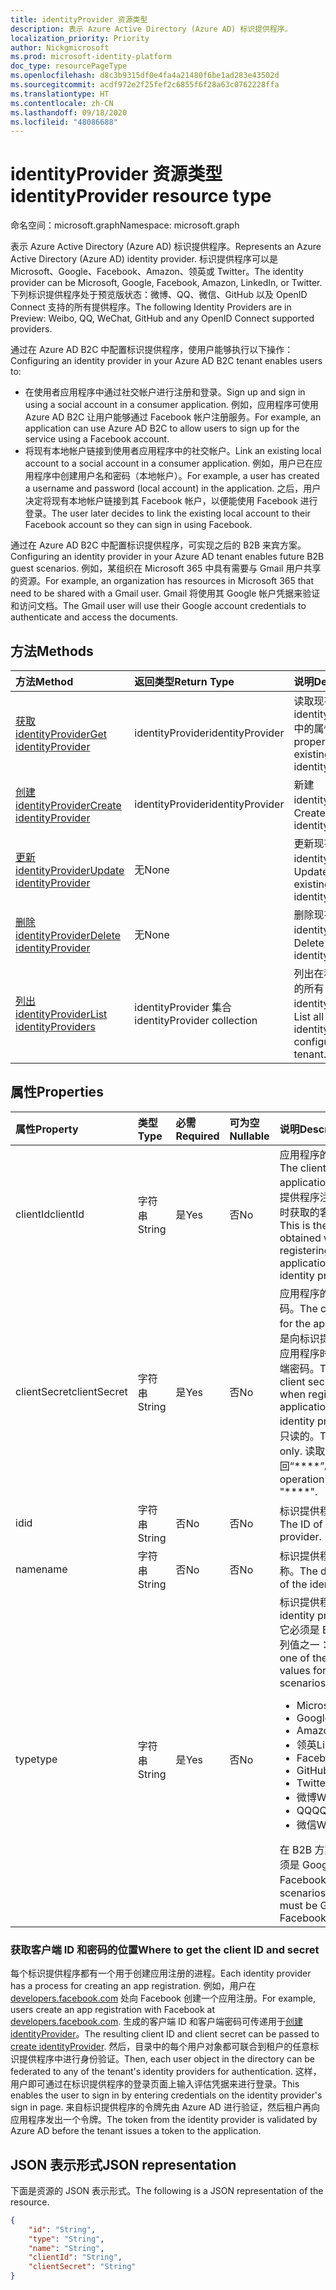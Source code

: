 ```yaml
---
title: identityProvider 资源类型
description: 表示 Azure Active Directory (Azure AD) 标识提供程序。
localization_priority: Priority
author: Nickgmicrosoft
ms.prod: microsoft-identity-platform
doc_type: resourcePageType
ms.openlocfilehash: d8c3b9315df0e4fa4a21480f6be1ad283e43502d
ms.sourcegitcommit: acdf972e2f25fef2c6855f6f28a63c0762228ffa
ms.translationtype: HT
ms.contentlocale: zh-CN
ms.lasthandoff: 09/18/2020
ms.locfileid: "48086688"
---
```

# <a name="identityprovider-resource-type"></a><span data-ttu-id="50531-103">identityProvider 资源类型</span><span class="sxs-lookup"><span data-stu-id="50531-103">identityProvider resource type</span></span>

<span data-ttu-id="50531-104">命名空间：microsoft.graph</span><span class="sxs-lookup"><span data-stu-id="50531-104">Namespace: microsoft.graph</span></span>

<span data-ttu-id="50531-105">表示 Azure Active Directory (Azure AD) 标识提供程序。</span><span class="sxs-lookup"><span data-stu-id="50531-105">Represents an Azure Active Directory (Azure AD) identity provider.</span></span> <span data-ttu-id="50531-106">标识提供程序可以是 Microsoft、Google、Facebook、Amazon、领英或 Twitter。</span><span class="sxs-lookup"><span data-stu-id="50531-106">The identity provider can be Microsoft, Google, Facebook, Amazon,  LinkedIn, or Twitter.</span></span> <span data-ttu-id="50531-107">下列标识提供程序处于预览版状态：微博、QQ、微信、GitHub 以及 OpenID Connect 支持的所有提供程序。</span><span class="sxs-lookup"><span data-stu-id="50531-107">The following Identity Providers are in Preview: Weibo, QQ, WeChat, GitHub and any OpenID Connect supported providers.</span></span> 

<span data-ttu-id="50531-108">通过在 Azure AD B2C 中配置标识提供程序，使用户能够执行以下操作：</span><span class="sxs-lookup"><span data-stu-id="50531-108">Configuring an identity provider in your Azure AD B2C tenant enables users to:</span></span>

* <span data-ttu-id="50531-109">在使用者应用程序中通过社交帐户进行注册和登录。</span><span class="sxs-lookup"><span data-stu-id="50531-109">Sign up and sign in using a social account in a consumer application.</span></span> <span data-ttu-id="50531-110">例如，应用程序可使用 Azure AD B2C 让用户能够通过 Facebook 帐户注册服务。</span><span class="sxs-lookup"><span data-stu-id="50531-110">For example, an application can use Azure AD B2C to allow users to sign up for the service using a Facebook account.</span></span>
* <span data-ttu-id="50531-111">将现有本地帐户链接到使用者应用程序中的社交帐户。</span><span class="sxs-lookup"><span data-stu-id="50531-111">Link an existing local account to a social account in a consumer application.</span></span> <span data-ttu-id="50531-112">例如，用户已在应用程序中创建用户名和密码（本地帐户）。</span><span class="sxs-lookup"><span data-stu-id="50531-112">For example, a user has created a username and password (local account) in the application.</span></span> <span data-ttu-id="50531-113">之后，用户决定将现有本地帐户链接到其 Facebook 帐户，以便能使用 Facebook 进行登录。</span><span class="sxs-lookup"><span data-stu-id="50531-113">The user later decides to link the existing local account to their Facebook account so they can sign in using Facebook.</span></span>

<span data-ttu-id="50531-114">通过在 Azure AD B2C 中配置标识提供程序，可实现之后的 B2B 来宾方案。</span><span class="sxs-lookup"><span data-stu-id="50531-114">Configuring an identity provider in your Azure AD tenant enables future B2B guest scenarios.</span></span> <span data-ttu-id="50531-115">例如，某组织在 Microsoft 365 中具有需要与 Gmail 用户共享的资源。</span><span class="sxs-lookup"><span data-stu-id="50531-115">For example, an organization has resources in Microsoft 365 that need to be shared with a Gmail user.</span></span> <span data-ttu-id="50531-116">Gmail 将使用其 Google 帐户凭据来验证和访问文档。</span><span class="sxs-lookup"><span data-stu-id="50531-116">The Gmail user will use their Google account credentials to authenticate and access the documents.</span></span>

## <a name="methods"></a><span data-ttu-id="50531-117">方法</span><span class="sxs-lookup"><span data-stu-id="50531-117">Methods</span></span>

| <span data-ttu-id="50531-118">方法</span><span class="sxs-lookup"><span data-stu-id="50531-118">Method</span></span>       | <span data-ttu-id="50531-119">返回类型</span><span class="sxs-lookup"><span data-stu-id="50531-119">Return Type</span></span>  |<span data-ttu-id="50531-120">说明</span><span class="sxs-lookup"><span data-stu-id="50531-120">Description</span></span>|
|:---------------|:--------|:----------|
|[<span data-ttu-id="50531-121">获取 identityProvider</span><span class="sxs-lookup"><span data-stu-id="50531-121">Get identityProvider</span></span>](../api/identityprovider-get.md) |<span data-ttu-id="50531-122">identityProvider</span><span class="sxs-lookup"><span data-stu-id="50531-122">identityProvider</span></span>|<span data-ttu-id="50531-123">读取现有 identityProvider 中的属性。</span><span class="sxs-lookup"><span data-stu-id="50531-123">Read properties of an existing identityProvider.</span></span>|
|[<span data-ttu-id="50531-124">创建 identityProvider</span><span class="sxs-lookup"><span data-stu-id="50531-124">Create identityProvider</span></span>](../api/identityprovider-post-identityproviders.md)|<span data-ttu-id="50531-125">identityProvider</span><span class="sxs-lookup"><span data-stu-id="50531-125">identityProvider</span></span>|<span data-ttu-id="50531-126">新建 identityProvider。</span><span class="sxs-lookup"><span data-stu-id="50531-126">Create a new identityProvider.</span></span>|
|[<span data-ttu-id="50531-127">更新 identityProvider</span><span class="sxs-lookup"><span data-stu-id="50531-127">Update identityProvider</span></span>](../api/identityprovider-update.md)|<span data-ttu-id="50531-128">无</span><span class="sxs-lookup"><span data-stu-id="50531-128">None</span></span>|<span data-ttu-id="50531-129">更新现有的 identityProvider。</span><span class="sxs-lookup"><span data-stu-id="50531-129">Update an existing identityProvider.</span></span>|
|[<span data-ttu-id="50531-130">删除 identityProvider</span><span class="sxs-lookup"><span data-stu-id="50531-130">Delete identityProvider</span></span>](../api/identityprovider-delete.md)|<span data-ttu-id="50531-131">无</span><span class="sxs-lookup"><span data-stu-id="50531-131">None</span></span>|<span data-ttu-id="50531-132">删除现有的 identityProvider。</span><span class="sxs-lookup"><span data-stu-id="50531-132">Delete an existing identityProvider.</span></span>|
|[<span data-ttu-id="50531-133">列出 identityProvider</span><span class="sxs-lookup"><span data-stu-id="50531-133">List identityProviders</span></span>](../api/identityprovider-list.md)|<span data-ttu-id="50531-134">identityProvider 集合</span><span class="sxs-lookup"><span data-stu-id="50531-134">identityProvider collection</span></span>|<span data-ttu-id="50531-135">列出在租户中配置的所有 identityProvider。</span><span class="sxs-lookup"><span data-stu-id="50531-135">List all identityProviders configured in a tenant.</span></span>|

## <a name="properties"></a><span data-ttu-id="50531-136">属性</span><span class="sxs-lookup"><span data-stu-id="50531-136">Properties</span></span>

|<span data-ttu-id="50531-137">属性</span><span class="sxs-lookup"><span data-stu-id="50531-137">Property</span></span>|<span data-ttu-id="50531-138">类型</span><span class="sxs-lookup"><span data-stu-id="50531-138">Type</span></span>|<span data-ttu-id="50531-139">必需</span><span class="sxs-lookup"><span data-stu-id="50531-139">Required</span></span>|<span data-ttu-id="50531-140">可为空</span><span class="sxs-lookup"><span data-stu-id="50531-140">Nullable</span></span>|<span data-ttu-id="50531-141">说明</span><span class="sxs-lookup"><span data-stu-id="50531-141">Description</span></span>|
|:---------------|:--------|:--------|:--------|:----------|
|<span data-ttu-id="50531-142">clientId</span><span class="sxs-lookup"><span data-stu-id="50531-142">clientId</span></span>|<span data-ttu-id="50531-143">字符串</span><span class="sxs-lookup"><span data-stu-id="50531-143">String</span></span>|<span data-ttu-id="50531-144">是</span><span class="sxs-lookup"><span data-stu-id="50531-144">Yes</span></span>|<span data-ttu-id="50531-145">否</span><span class="sxs-lookup"><span data-stu-id="50531-145">No</span></span>|<span data-ttu-id="50531-146">应用程序的客户端 ID。</span><span class="sxs-lookup"><span data-stu-id="50531-146">The client ID for the application.</span></span> <span data-ttu-id="50531-147">这是向标识提供程序注册应用程序时获取的客户端 ID。</span><span class="sxs-lookup"><span data-stu-id="50531-147">This is the client ID obtained when registering the application with the identity provider.</span></span>|
|<span data-ttu-id="50531-148">clientSecret</span><span class="sxs-lookup"><span data-stu-id="50531-148">clientSecret</span></span>|<span data-ttu-id="50531-149">字符串</span><span class="sxs-lookup"><span data-stu-id="50531-149">String</span></span>|<span data-ttu-id="50531-150">是</span><span class="sxs-lookup"><span data-stu-id="50531-150">Yes</span></span>|<span data-ttu-id="50531-151">否</span><span class="sxs-lookup"><span data-stu-id="50531-151">No</span></span>|<span data-ttu-id="50531-152">应用程序的客户端密码。</span><span class="sxs-lookup"><span data-stu-id="50531-152">The client secret for the application.</span></span> <span data-ttu-id="50531-153">这是向标识提供程序注册应用程序时获取的客户端密码。</span><span class="sxs-lookup"><span data-stu-id="50531-153">This is the client secret obtained when registering the application with the identity provider.</span></span> <span data-ttu-id="50531-154">这是只读的。</span><span class="sxs-lookup"><span data-stu-id="50531-154">This is write-only.</span></span> <span data-ttu-id="50531-155">读取操作将返回“\*\*\*\*”。</span><span class="sxs-lookup"><span data-stu-id="50531-155">A read operation will return "\*\*\*\*".</span></span>|
|<span data-ttu-id="50531-156">id</span><span class="sxs-lookup"><span data-stu-id="50531-156">id</span></span>|<span data-ttu-id="50531-157">字符串</span><span class="sxs-lookup"><span data-stu-id="50531-157">String</span></span>|<span data-ttu-id="50531-158">否</span><span class="sxs-lookup"><span data-stu-id="50531-158">No</span></span>|<span data-ttu-id="50531-159">否</span><span class="sxs-lookup"><span data-stu-id="50531-159">No</span></span>|<span data-ttu-id="50531-160">标识提供程序的 ID。</span><span class="sxs-lookup"><span data-stu-id="50531-160">The ID of the identity provider.</span></span>|
|<span data-ttu-id="50531-161">name</span><span class="sxs-lookup"><span data-stu-id="50531-161">name</span></span>|<span data-ttu-id="50531-162">字符串</span><span class="sxs-lookup"><span data-stu-id="50531-162">String</span></span>|<span data-ttu-id="50531-163">否</span><span class="sxs-lookup"><span data-stu-id="50531-163">No</span></span>|<span data-ttu-id="50531-164">否</span><span class="sxs-lookup"><span data-stu-id="50531-164">No</span></span>|<span data-ttu-id="50531-165">标识提供程序的显示名称。</span><span class="sxs-lookup"><span data-stu-id="50531-165">The display name of the identity provider.</span></span>|
|<span data-ttu-id="50531-166">type</span><span class="sxs-lookup"><span data-stu-id="50531-166">type</span></span>|<span data-ttu-id="50531-167">字符串</span><span class="sxs-lookup"><span data-stu-id="50531-167">String</span></span>|<span data-ttu-id="50531-168">是</span><span class="sxs-lookup"><span data-stu-id="50531-168">Yes</span></span>|<span data-ttu-id="50531-169">否</span><span class="sxs-lookup"><span data-stu-id="50531-169">No</span></span>|<span data-ttu-id="50531-170">标识提供程序类型。</span><span class="sxs-lookup"><span data-stu-id="50531-170">The identity provider type.</span></span> <span data-ttu-id="50531-171">它必须是 B2C 方案的下列值之一：</span><span class="sxs-lookup"><span data-stu-id="50531-171">It must be one of the following values for B2C scenarios:</span></span> <ul><li/><span data-ttu-id="50531-172">Microsoft</span><span class="sxs-lookup"><span data-stu-id="50531-172">Microsoft</span></span><li/><span data-ttu-id="50531-173">Google</span><span class="sxs-lookup"><span data-stu-id="50531-173">Google</span></span><li/><span data-ttu-id="50531-174">Amazon</span><span class="sxs-lookup"><span data-stu-id="50531-174">Amazon</span></span><li/><span data-ttu-id="50531-175">领英</span><span class="sxs-lookup"><span data-stu-id="50531-175">LinkedIn</span></span><li/><span data-ttu-id="50531-176">Facebook</span><span class="sxs-lookup"><span data-stu-id="50531-176">Facebook</span></span><li/><span data-ttu-id="50531-177">GitHub</span><span class="sxs-lookup"><span data-stu-id="50531-177">GitHub</span></span><li/><span data-ttu-id="50531-178">Twitter</span><span class="sxs-lookup"><span data-stu-id="50531-178">Twitter</span></span><li/><span data-ttu-id="50531-179">微博</span><span class="sxs-lookup"><span data-stu-id="50531-179">Weibo</span></span><li/><span data-ttu-id="50531-180">QQ</span><span class="sxs-lookup"><span data-stu-id="50531-180">QQ</span></span><li/><span data-ttu-id="50531-181">微信</span><span class="sxs-lookup"><span data-stu-id="50531-181">WeChat</span></span></ul><span data-ttu-id="50531-182">在 B2B 方案中，该值必须是 Google 或 Facebook。</span><span class="sxs-lookup"><span data-stu-id="50531-182">For B2B scenarios, the value must be Google or Facebook.</span></span>|

### <a name="where-to-get-the-client-id-and-secret"></a><span data-ttu-id="50531-183">获取客户端 ID 和密码的位置</span><span class="sxs-lookup"><span data-stu-id="50531-183">Where to get the client ID and secret</span></span>

<span data-ttu-id="50531-184">每个标识提供程序都有一个用于创建应用注册的进程。</span><span class="sxs-lookup"><span data-stu-id="50531-184">Each identity provider has a process for creating an app registration.</span></span> <span data-ttu-id="50531-185">例如，用户在 [developers.facebook.com](https://developers.facebook.com/) 处向 Facebook 创建一个应用注册。</span><span class="sxs-lookup"><span data-stu-id="50531-185">For example, users create an app registration with Facebook at [developers.facebook.com](https://developers.facebook.com/).</span></span> <span data-ttu-id="50531-186">生成的客户端 ID 和客户端密码可传递用于[创建 identityProvider](../api/identityprovider-post-identityproviders.md)。</span><span class="sxs-lookup"><span data-stu-id="50531-186">The resulting client ID and client secret can be passed to [create identityProvider](../api/identityprovider-post-identityproviders.md).</span></span> <span data-ttu-id="50531-187">然后，目录中的每个用户对象都可联合到租户的任意标识提供程序中进行身份验证。</span><span class="sxs-lookup"><span data-stu-id="50531-187">Then, each user object in the directory can be federated to any of the tenant's identity providers for authentication.</span></span> <span data-ttu-id="50531-188">这样，用户即可通过在标识提供程序的登录页面上输入评估凭据来进行登录。</span><span class="sxs-lookup"><span data-stu-id="50531-188">This enables the user to sign in by entering credentials on the identity provider's sign in page.</span></span> <span data-ttu-id="50531-189">来自标识提供程序的令牌先由 Azure AD 进行验证，然后租户再向应用程序发出一个令牌。</span><span class="sxs-lookup"><span data-stu-id="50531-189">The token from the identity provider is validated by Azure AD before the tenant issues a token to the application.</span></span>

## <a name="json-representation"></a><span data-ttu-id="50531-190">JSON 表示形式</span><span class="sxs-lookup"><span data-stu-id="50531-190">JSON representation</span></span>

<span data-ttu-id="50531-191">下面是资源的 JSON 表示形式。</span><span class="sxs-lookup"><span data-stu-id="50531-191">The following is a JSON representation of the resource.</span></span>

<!-- {
  "blockType": "resource",
  "@odata.type": "microsoft.graph.IdentityProvider"
} -->

```json
{
    "id": "String",
    "type": "String",
    "name": "String",
    "clientId": "String",
    "clientSecret": "String"
}
```

